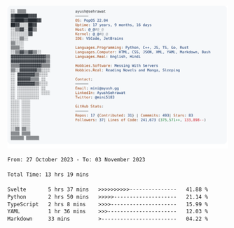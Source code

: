 <a href="https://github.com/AyushSehrawat/AyushSehrawat">
  <picture>
    <source media="(prefers-color-scheme: dark)" srcset="https://raw.githubusercontent.com/AyushSehrawat/AyushSehrawat/main/dark_mode.svg">
    <img alt="Andrew Grant's GitHub Profile README" src="https://raw.githubusercontent.com/AyushSehrawat/AyushSehrawat/main/light_mode.svg">
  </picture>
</a>

<!--START_SECTION:waka-->

```txt
From: 27 October 2023 - To: 03 November 2023

Total Time: 13 hrs 19 mins

Svelte       5 hrs 37 mins   >>>>>>>>>>---------------   41.88 %
Python       2 hrs 50 mins   >>>>>--------------------   21.14 %
TypeScript   2 hrs 8 mins    >>>>---------------------   15.99 %
YAML         1 hr 36 mins    >>>----------------------   12.03 %
Markdown     33 mins         >------------------------   04.22 %
```

<!--END_SECTION:waka-->
